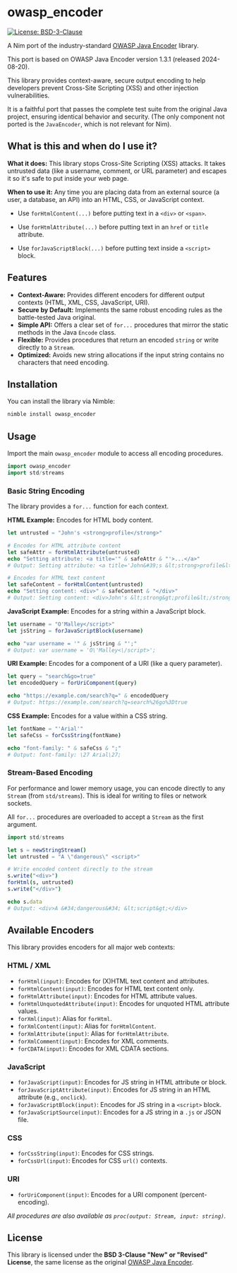 # owasp_encoder

[![License: BSD-3-Clause](https://img.shields.io/badge/License-BSD--3--Clause-blue.svg)](https://opensource.org/licenses/BSD-3-Clause)

A Nim port of the industry-standard [OWASP Java Encoder](https://github.com/OWASP/owasp-java-encoder) library.

This port is based on OWASP Java Encoder version 1.3.1 (released 2024-08-20).

This library provides context-aware, secure output encoding to help developers prevent Cross-Site Scripting (XSS) and other injection vulnerabilities.

It is a faithful port that passes the complete test suite from the original Java project, ensuring identical behavior and security. (The only component not ported is the `JavaEncoder`, which is not relevant for Nim).

## What is this and when do I use it?

**What it does:** This library stops Cross-Site Scripting (XSS) attacks. It takes untrusted data (like a username, comment, or URL parameter) and escapes it so it's safe to put inside your web page.

**When to use it:** Any time you are placing data from an external source (a user, a database, an API) into an HTML, CSS, or JavaScript context.
- Use `forHtmlContent(...)` before putting text in a `<div>` or `<span>`.

- Use `forHtmlAttribute(...)` before putting text in an `href` or `title` attribute.

- Use `forJavaScriptBlock(...)` before putting text inside a `<script>` block.

## Features

* **Context-Aware:** Provides different encoders for different output contexts (HTML, XML, CSS, JavaScript, URI). 
* **Secure by Default:** Implements the same robust encoding rules as the battle-tested Java original.
* **Simple API:** Offers a clear set of `for...` procedures that mirror the static methods in the Java `Encode` class. 
* **Flexible:** Provides procedures that return an encoded `string` or write directly to a `Stream`. 
* **Optimized:** Avoids new string allocations if the input string contains no characters that need encoding. 

## Installation

You can install the library via Nimble:

```bash
nimble install owasp_encoder
```

## Usage

Import the main `owasp_encoder` module to access all encoding procedures.

```nim
import owasp_encoder
import std/streams
```

### Basic String Encoding

The library provides a `for...` function for each context.

**HTML Example:**
Encodes for HTML body content.

```nim
let untrusted = "John's <strong>profile</strong>"

# Encodes for HTML attribute content
let safeAttr = forHtmlAttribute(untrusted)
echo "Setting attribute: <a title='" & safeAttr & "'>...</a>"
# Output: Setting attribute: <a title='John&#39;s &lt;strong>profile&lt;/strong>'>...</a>

# Encodes for HTML text content
let safeContent = forHtmlContent(untrusted)
echo "Setting content: <div>" & safeContent & "</div>"
# Output: Setting content: <div>John's &lt;strong&gt;profile&lt;/strong&gt;</div>
```

**JavaScript Example:**
Encodes for a string within a JavaScript block.

```nim
let username = "O'Malley</script>"
let jsString = forJavaScriptBlock(username)

echo "var username = '" & jsString & "';"
# Output: var username = 'O\'Malley<\/script>';
```

**URI Example:**
Encodes for a component of a URI (like a query parameter).

```nim
let query = "search&go=true"
let encodedQuery = forUriComponent(query)

echo "https://example.com/search?q=" & encodedQuery
# Output: https://example.com/search?q=search%26go%3Dtrue
```

**CSS Example:**
Encodes for a value within a CSS string.

```nim
let fontName = "'Arial'"
let safeCss = forCssString(fontName)

echo "font-family: " & safeCss & ";"
# Output: font-family: \27 Arial\27;
```

### Stream-Based Encoding

For performance and lower memory usage, you can encode directly to any `Stream` (from `std/streams`). This is ideal for writing to files or network sockets.

All `for...` procedures are overloaded to accept a `Stream` as the first argument.

```nim
import std/streams

let s = newStringStream()
let untrusted = "A \"dangerous\" <script>"

# Write encoded content directly to the stream
s.write("<div>")
forHtml(s, untrusted)
s.write("</div>")

echo s.data
# Output: <div>A &#34;dangerous&#34; &lt;script&gt;</div>
```

## Available Encoders

This library provides encoders for all major web contexts: 

### HTML / XML
* `forHtml(input)`: Encodes for (X)HTML text content and attributes. 
* `forHtmlContent(input)`: Encodes for HTML text content only. 
* `forHtmlAttribute(input)`: Encodes for HTML attribute values. 
* `forHtmlUnquotedAttribute(input)`: Encodes for unquoted HTML attribute values. 
* `forXml(input)`: Alias for `forHtml`. 
* `forXmlContent(input)`: Alias for `forHtmlContent`. 
* `forXmlAttribute(input)`: Alias for `forHtmlAttribute`. 
* `forXmlComment(input)`: Encodes for XML comments. 
* `forCDATA(input)`: Encodes for XML CDATA sections. 

### JavaScript
* `forJavaScript(input)`: Encodes for JS string in HTML attribute or block. 
* `forJavaScriptAttribute(input)`: Encodes for JS string in an HTML attribute (e.g., `onclick`). 
* `forJavaScriptBlock(input)`: Encodes for JS string in a `<script>` block. 
* `forJavaScriptSource(input)`: Encodes for a JS string in a `.js` or JSON file. 

### CSS
* `forCssString(input)`: Encodes for CSS strings. 
* `forCssUrl(input)`: Encodes for CSS `url()` contexts. 

### URI
* `forUriComponent(input)`: Encodes for a URI component (percent-encoding). 

*All procedures are also available as `proc(output: Stream, input: string)`.*

## License

This library is licensed under the **BSD 3-Clause "New" or "Revised" License**, the same license as the original [OWASP Java Encoder](https://github.com/OWASP/owasp-java-encoder/blob/main/LICENSE.txt).
